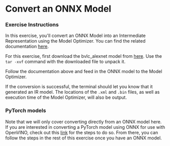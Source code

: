 # Convert an ONNX Model

### Exercise Instructions

In this exercise, you'll convert an ONNX Model into an Intermediate Representation using the 
Model Optimizer. You can find the related documentation [here](https://docs.openvinotoolkit.org/2018_R5/_docs_MO_DG_prepare_model_convert_model_Convert_Model_From_ONNX.html).

For this exercise, first download the bvlc_alexnet model from [here](https://s3.amazonaws.com/download.onnx/models/opset_8/bvlc_alexnet.tar.gz). Use the `tar -xvf` command with the downloaded file to unpack it.

Follow the documentation above and feed in the ONNX model to the Model Optimizer.

If the conversion is successful, the terminal should let you know that it generated an IR model.
The locations of the `.xml` and `.bin` files, as well as execution time of the Model Optimizer,
will also be output.

### PyTorch models

Note that we will only cover converting directly from an ONNX model here. If you are interested
in converting a PyTorch model using ONNX for use with OpenVINO, check out this [link](https://michhar.github.io/convert-pytorch-onnx/) for the steps to do so. From there, you can follow the steps in the rest
of this exercise once you have an ONNX model.
